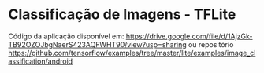 # Classificação de Imagens - TFLite

Código da aplicação disponível em:
https://drive.google.com/file/d/1AjzGk-TB92OZOJbgNaerS423AQFWHT90/view?usp=sharing
ou
repositório https://github.com/tensorflow/examples/tree/master/lite/examples/image_classification/android
